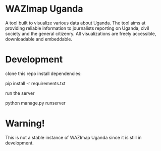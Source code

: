 # WAZImap Uganda
A tool built to visualize various data about Uganda. The tool aims at providing reliable information to journalists reporting on Uganda,
civil society and the general citizenry. All visualizations are freely accessible, downloadable and embeddable. 

# Development

clone this repo
install dependencies:

pip install -r requirements.txt

run the server

python manage.py runserver

# Warning!

This is not a stable instance of WAZImap Uganda since it is still in development.
